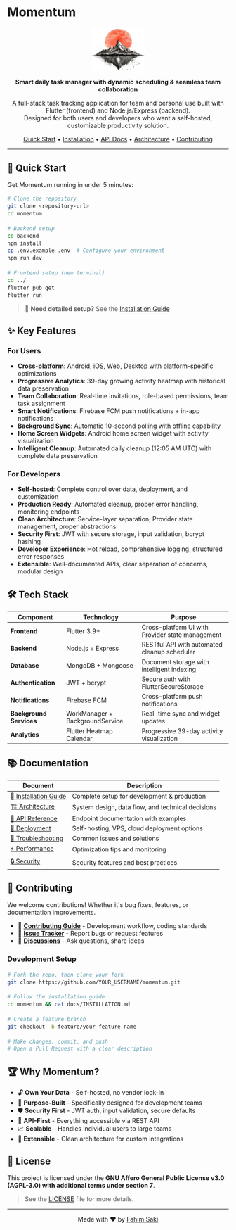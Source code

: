 # Momentum

<p align="center">
  <picture>
    <source media="(prefers-color-scheme: dark)" srcset="assets/images/momentum_app_logo_main.png">
    <source media="(prefers-color-scheme: light)" srcset="assets/images/momentum_app_logo_main.png">
    <img src="assets/images/momentum_app_logo_main.png" width="120" alt="Momentum Logo"/>
  </picture>
</p>

<p align="center">
  <strong>Smart daily task manager with dynamic scheduling & seamless team collaboration</strong>
</p>

<p align="center">
  A full-stack task tracking application for team and personal use built with Flutter (frontend) and Node.js/Express (backend).<br>
  Designed for both users and developers who want a self-hosted, customizable productivity solution.
</p>

<p align="center">
  <a href="#-quick-start">Quick Start</a> •
  <a href="docs/INSTALLATION.md">Installation</a> •
  <a href="docs/API.md">API Docs</a> •
  <a href="docs/ARCHITECTURE.md">Architecture</a> •
  <a href="CONTRIBUTING.md">Contributing</a>
</p>

---

## 🚀 Quick Start

Get Momentum running in under 5 minutes:

```bash
# Clone the repository
git clone <repository-url>
cd momentum

# Backend setup
cd backend
npm install
cp .env.example .env  # Configure your environment
npm run dev

# Frontend setup (new terminal)
cd ../
flutter pub get
flutter run
```

> 📖 **Need detailed setup?** See the [Installation Guide](docs/INSTALLATION.md)

## ✨ Key Features

### For Users

- **Cross-platform**: Android, iOS, Web, Desktop with platform-specific optimizations
- **Progressive Analytics**: 39-day growing activity heatmap with historical data preservation
- **Team Collaboration**: Real-time invitations, role-based permissions, team task assignment
- **Smart Notifications**: Firebase FCM push notifications + in-app notifications
- **Background Sync**: Automatic 10-second polling with offline capability
- **Home Screen Widgets**: Android home screen widget with activity visualization
- **Intelligent Cleanup**: Automated daily cleanup (12:05 AM UTC) with complete data preservation

### For Developers  

- **Self-hosted**: Complete control over data, deployment, and customization
- **Production Ready**: Automated cleanup, proper error handling, monitoring endpoints
- **Clean Architecture**: Service-layer separation, Provider state management, proper abstractions
- **Security First**: JWT with secure storage, input validation, bcrypt hashing
- **Developer Experience**: Hot reload, comprehensive logging, structured error responses
- **Extensible**: Well-documented APIs, clear separation of concerns, modular design

## 🛠️ Tech Stack

| Component | Technology | Purpose |
|-----------|------------|---------|
| **Frontend** | Flutter 3.9+ | Cross-platform UI with Provider state management |
| **Backend** | Node.js + Express | RESTful API with automated cleanup scheduler |
| **Database** | MongoDB + Mongoose | Document storage with intelligent indexing |
| **Authentication** | JWT + bcrypt | Secure auth with FlutterSecureStorage |
| **Notifications** | Firebase FCM | Cross-platform push notifications |
| **Background Services** | WorkManager + BackgroundService | Real-time sync and widget updates |
| **Analytics** | Flutter Heatmap Calendar | Progressive 39-day activity visualization |

## 📚 Documentation

| Document | Description |
|----------|-------------|
| [🔧 Installation Guide](docs/INSTALLATION.md) | Complete setup for development & production |
| [🏗️ Architecture](docs/ARCHITECTURE.md) | System design, data flow, and technical decisions |
| [📡 API Reference](docs/API.md) | Endpoint documentation with examples |
| [🚀 Deployment](docs/DEPLOYMENT.md) | Self-hosting, VPS, cloud deployment options |
| [🐛 Troubleshooting](docs/TROUBLESHOOTING.md) | Common issues and solutions |
| [⚡ Performance](docs/PERFORMANCE.md) | Optimization tips and monitoring |
| [🔒 Security](docs/SECURITY.md) | Security features and best practices |

## 🤝 Contributing

We welcome contributions! Whether it's bug fixes, features, or documentation improvements.

- 📖 **[Contributing Guide](CONTRIBUTING.md)** - Development workflow, coding standards
- 🐛 **[Issue Tracker](../../issues)** - Report bugs or request features  
- 💬 **[Discussions](../../discussions)** - Ask questions, share ideas

### Development Setup

```bash
# Fork the repo, then clone your fork
git clone https://github.com/YOUR_USERNAME/momentum.git

# Follow the installation guide
cd momentum && cat docs/INSTALLATION.md

# Create a feature branch
git checkout -b feature/your-feature-name

# Make changes, commit, and push
# Open a Pull Request with a clear description
```

## 🏆 Why Momentum?

- 🔓 **Own Your Data** - Self-hosted, no vendor lock-in
- 🎯 **Purpose-Built** - Specifically designed for development teams
- 🛡️ **Security First** - JWT auth, input validation, secure defaults
- 🔄 **API-First** - Everything accessible via REST API
- 📈 **Scalable** - Handles individual users to large teams
- 🧩 **Extensible** - Clean architecture for custom integrations

## 📄 License

This project is licensed under the **GNU Affero General Public License v3.0 (AGPL-3.0) with additional terms under section 7**.  
> See the [LICENSE](LICENSE) file for more details.

---

<p align="center">
  Made with ❤️ by <a href="https://github.com/fahimsaki">Fahim Saki</a>
</p>
